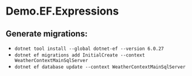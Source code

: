 # Demo.EF.Expressions

## Generate migrations:
- `dotnet tool install --global dotnet-ef --version 6.0.27`
- `dotnet ef migrations add InitialCreate --context WeatherContextMainSqlServer`
- `dotnet ef database update --context WeatherContextMainSqlServer`

